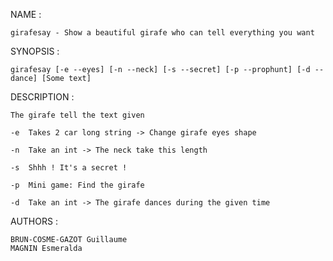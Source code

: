 
NAME : 

	girafesay - Show a beautiful girafe who can tell everything you want

SYNOPSIS :

	girafesay [-e --eyes] [-n --neck] [-s --secret] [-p --prophunt] [-d --dance] [Some text]

DESCRIPTION :
	
	The girafe tell the text given

	-e	Takes 2 car long string -> Change girafe eyes shape
	
	-n	Take an int -> The neck take this length

	-s  Shhh ! It's a secret !

	-p  Mini game: Find the girafe

	-d  Take an int -> The girafe dances during the given time

AUTHORS :

	BRUN-COSME-GAZOT Guillaume
	MAGNIN Esmeralda
